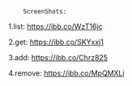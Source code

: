         ScreenShots:

1.list: https://ibb.co/WzT16jc

2.get: https://ibb.co/SKYxxj1

3.add: https://ibb.co/Chrz825

4.remove: https://ibb.co/MpQMXLj